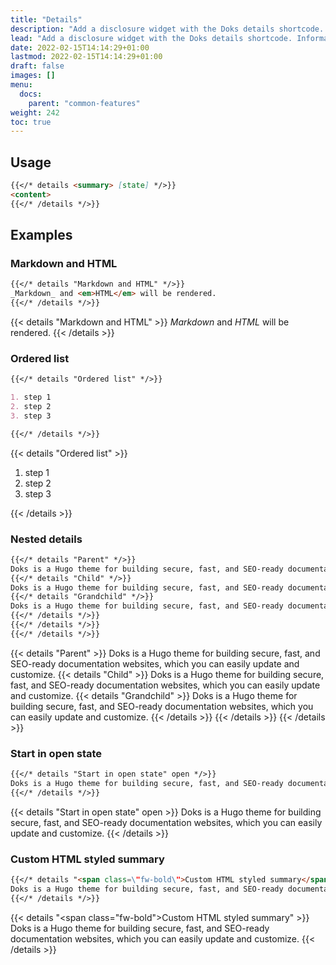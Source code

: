 ```yaml
---
title: "Details"
description: "Add a disclosure widget with the Doks details shortcode. Information is visible only when the widget is toggled into open state."
lead: "Add a disclosure widget with the Doks details shortcode. Information is visible only when the widget is toggled into open state."
date: 2022-02-15T14:14:29+01:00
lastmod: 2022-02-15T14:14:29+01:00
draft: false
images: []
menu:
  docs:
    parent: "common-features"
weight: 242
toc: true
---
```


## Usage

```md
{{</* details <summary> [state] */>}}
<content>
{{</* /details */>}}
```

## Examples

### Markdown and HTML

```md
{{</* details "Markdown and HTML" */>}}
_Markdown_ and <em>HTML</em> will be rendered.
{{</* /details */>}}
```

{{< details "Markdown and HTML" >}}
_Markdown_ and <em>HTML</em> will be rendered.
{{< /details >}}

### Ordered list

```md
{{</* details "Ordered list" */>}}

1. step 1
2. step 2
3. step 3

{{</* /details */>}}
```

{{< details "Ordered list" >}}

1. step 1
2. step 2
3. step 3

{{< /details >}}

### Nested details

```md
{{</* details "Parent" */>}}
Doks is a Hugo theme for building secure, fast, and SEO-ready documentation websites, which you can easily update and customize.
{{</* details "Child" */>}}
Doks is a Hugo theme for building secure, fast, and SEO-ready documentation websites, which you can easily update and customize.
{{</* details "Grandchild" */>}}
Doks is a Hugo theme for building secure, fast, and SEO-ready documentation websites, which you can easily update and customize.
{{</* /details */>}}
{{</* /details */>}}
{{</* /details */>}}
```

{{< details "Parent" >}}
Doks is a Hugo theme for building secure, fast, and SEO-ready documentation websites, which you can easily update and customize.
{{< details "Child" >}}
Doks is a Hugo theme for building secure, fast, and SEO-ready documentation websites, which you can easily update and customize.
{{< details "Grandchild" >}}
Doks is a Hugo theme for building secure, fast, and SEO-ready documentation websites, which you can easily update and customize.
{{< /details >}}
{{< /details >}}
{{< /details >}}

### Start in open state

```md
{{</* details "Start in open state" open */>}}
Doks is a Hugo theme for building secure, fast, and SEO-ready documentation websites, which you can easily update and customize.
{{</* /details */>}}
```

{{< details "Start in open state" open >}}
Doks is a Hugo theme for building secure, fast, and SEO-ready documentation websites, which you can easily update and customize.
{{< /details >}}

### Custom HTML styled summary</span>

```md
{{</* details "<span class=\"fw-bold\">Custom HTML styled summary</span>" */>}}
Doks is a Hugo theme for building secure, fast, and SEO-ready documentation websites, which you can easily update and customize.
{{</* /details */>}}
```

{{< details "<span class=\"fw-bold\">Custom HTML styled summary</span>" >}}
Doks is a Hugo theme for building secure, fast, and SEO-ready documentation websites, which you can easily update and customize.
{{< /details >}}
